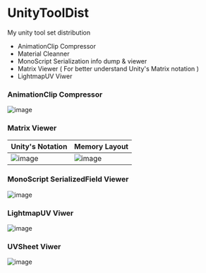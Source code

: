 # UnityToolDist
My unity tool set distribution
- AnimationClip Compressor
- Material Cleanner
- MonoScript Serialization info dump & viewer
- Matrix Viewer ( For better understand Unity's Matrix notation )
- LightmapUV Viwer

### AnimationClip Compressor
![image](https://github.com/lujian101/UnityToolDist/blob/master/ScreenShot/animationclip-compressor.png?raw=true)

### Matrix Viewer

Unity's Notation | Memory Layout
---|---
![image](https://github.com/lujian101/UnityToolDist/blob/master/ScreenShot/matrix-viewer.png?raw=true) | ![image](https://github.com/lujian101/UnityToolDist/blob/master/ScreenShot/matrix-viewer-memory.png?raw=true)


### MonoScript SerializedField Viewer
![image](https://github.com/lujian101/UnityToolDist/blob/master/ScreenShot/mono-script-viewer.png?raw=true)

### LightmapUV Viwer
![image](https://github.com/lujian101/UnityToolDist/blob/master/ScreenShot/lightmap-viewer.png?raw=true)

### UVSheet Viwer
![image](https://github.com/lujian101/UnityToolDist/blob/master/ScreenShot/uvsheet_viewer.png)